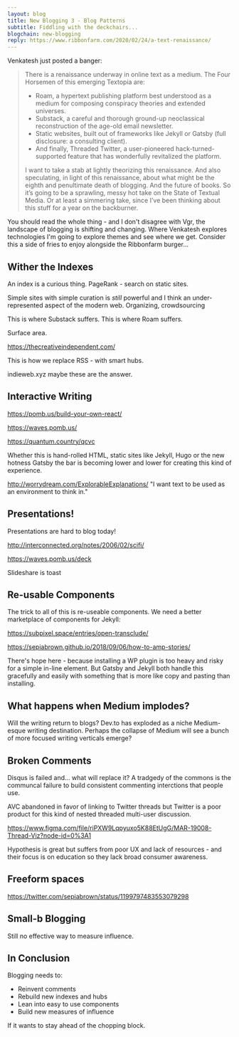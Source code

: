 ```yaml
---
layout: blog
title: New Blogging 3 - Blog Patterns
subtitle: Fiddling with the deckchairs...
blogchain: new-blogging
reply: https://www.ribbonfarm.com/2020/02/24/a-text-renaissance/
---
```


Venkatesh just posted a banger:

>There is a renaissance underway in online text as a medium. The Four Horsemen of this emerging Textopia are:
>
>- Roam, a hypertext publishing platform best understood as a medium for composing conspiracy theories and extended universes.
>- Substack, a careful and thorough ground-up neoclassical reconstruction of the age-old email newsletter.
>- Static websites, built out of frameworks like Jekyll or Gatsby (full disclosure: a consulting client).
>- And finally, Threaded Twitter, a user-pioneered hack-turned-supported feature that has wonderfully revitalized the platform.
>
>I want to take a stab at lightly theorizing this renaissance. And also speculating, in light of this renaissance, about what might be the eighth and penultimate death of blogging. And the future of books. So it’s going to be a sprawling, messy hot take on the State of Textual Media. Or at least a simmering take, since I’ve been thinking about this stuff for a year on the backburner.

You should read the whole thing - and I don't disagree with Vgr, the landscape of blogging is shifting and changing. Where Venkatesh explores technologies I'm going to explore themes and see where we get. Consider this a side of fries to enjoy alongside the Ribbonfarm burger...

## Wither the Indexes

An index is a curious thing. PageRank - search on static sites.

Simple sites with simple curation is *still* powerful and I think an under-represented aspect of the modern web. Organizing, crowdsourcing

This is where Substack suffers. This is where Roam suffers.

Surface area.

https://thecreativeindependent.com/

This is how we replace RSS - with smart hubs.

indieweb.xyz maybe these are the answer.

## Interactive Writing

https://pomb.us/build-your-own-react/

https://waves.pomb.us/

https://quantum.country/qcvc

Whether this is hand-rolled HTML, static sites like Jekyll, Hugo or the new hotness Gatsby the bar is becoming lower and lower for creating this kind of experience.

http://worrydream.com/ExplorableExplanations/ "I want text to be used as an environment to think in."

## Presentations!


Presentations are hard to blog today! 

http://interconnected.org/notes/2006/02/scifi/

https://waves.pomb.us/deck

Slideshare is toast 

## Re-usable Components

The trick to all of this is re-useable components. We need a better marketplace of components for Jekyll:

https://subpixel.space/entries/open-transclude/

https://sepiabrown.github.io/2018/09/06/how-to-amp-stories/

There's hope here - because installing a WP plugin is too heavy and risky for a simple in-line element. But Gatsby and Jekyll both handle this gracefully and easily with something that is more like copy and pasting than installing.

## What happens when Medium implodes?

Will the writing return to blogs? Dev.to has exploded as a niche Medium-esque writing destination. Perhaps the collapse of Medium will see a bunch of more focused writing verticals emerge? 

## Broken Comments

Disqus is failed and... what will replace it? A tradgedy of the commons is the communcal failure to build consistent commenting interctions that people use.

AVC abandoned in favor of linking to Twitter threads but Twitter is a poor product for this kind of nested threaded multi-user discussion.

https://www.figma.com/file/riPXW9Lqpyuxo5K88EtUgG/MAR-19008-Thread-Viz?node-id=0%3A1

Hypothesis is great but suffers from poor UX and lack of resources - and their focus is on education so they lack broad consumer awareness.

## Freeform spaces

https://twitter.com/sepiabrown/status/1199797483553079298

## Small-b Blogging

Still no effective way to measure influence.

## In Conclusion

Blogging needs to:

- Reinvent comments
- Rebuild new indexes and hubs
- Lean into easy to use components
- Build new measures of influence

If it wants to stay ahead of the chopping block.





